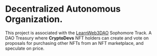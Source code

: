 # Decentralized Autonomous Organization.

This project is associated with the [LearnWeb3DAO](https://www.learnweb3.io/) Sophomore Track.
A DAO Treasury where **CryptoDevs** NFT holders can create and vote on proposals for purchasing other NFTs from an NFT marketplace, and speculate on price.
